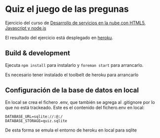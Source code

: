 # Quiz el juego de las pregunas

Ejercicio del curso de [Desarrollo de servicios en la nube con HTML5, Javascript y node.js](https://www.miriadax.net/web/javascript-node-js)

El resultado del ejercicio está desplegado en [heroku](https://quiz-2015-carlosc.herokuapp.com/).

## Build & development

Ejecuta `npm install` para instalarlo y `foreman start` para arrancarlo.

Es necesario tener instalado el toolbelt de heroku para arrancarlo


## Configuración de la base de datos en local

En local se crea el fichero .env, que también se agrega al .gitignore por lo que no está trackeado. Este es el contenido del fichero.env en local:

```
DATABASE_URL=sqlite://:@:/
DATABASE_STORAGE=quiz.sqlite
```
De esta forma se emula el entorno de heroku en local para sqlite
